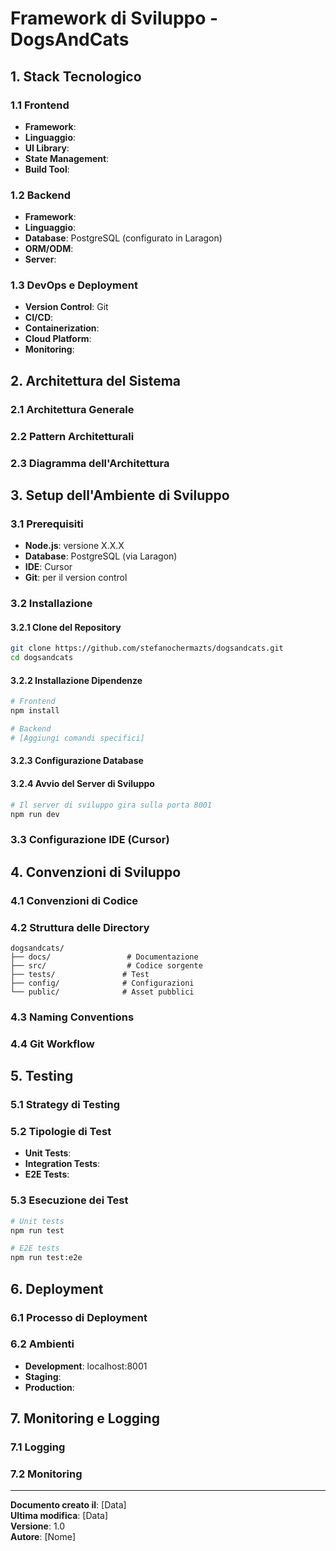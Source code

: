# Framework di Sviluppo - DogsAndCats

## 1. Stack Tecnologico

### 1.1 Frontend
<!-- Descrivi le tecnologie frontend utilizzate -->
- **Framework**: 
- **Linguaggio**: 
- **UI Library**: 
- **State Management**: 
- **Build Tool**: 

### 1.2 Backend
<!-- Descrivi le tecnologie backend utilizzate -->
- **Framework**: 
- **Linguaggio**: 
- **Database**: PostgreSQL (configurato in Laragon)
- **ORM/ODM**: 
- **Server**: 

### 1.3 DevOps e Deployment
<!-- Descrivi gli strumenti DevOps -->
- **Version Control**: Git
- **CI/CD**: 
- **Containerization**: 
- **Cloud Platform**: 
- **Monitoring**: 

## 2. Architettura del Sistema

### 2.1 Architettura Generale
<!-- Descrivi l'architettura generale del sistema -->

### 2.2 Pattern Architetturali
<!-- Descrivi i pattern architetturali utilizzati -->

### 2.3 Diagramma dell'Architettura
<!-- Inserisci qui il diagramma dell'architettura -->

## 3. Setup dell'Ambiente di Sviluppo

### 3.1 Prerequisiti
<!-- Elenca i prerequisiti per lo sviluppo -->
- **Node.js**: versione X.X.X
- **Database**: PostgreSQL (via Laragon)
- **IDE**: Cursor
- **Git**: per il version control

### 3.2 Installazione

#### 3.2.1 Clone del Repository
```bash
git clone https://github.com/stefanochermazts/dogsandcats.git
cd dogsandcats
```

#### 3.2.2 Installazione Dipendenze
```bash
# Frontend
npm install

# Backend
# [Aggiungi comandi specifici]
```

#### 3.2.3 Configurazione Database
<!-- Istruzioni per configurare PostgreSQL in Laragon -->

#### 3.2.4 Avvio del Server di Sviluppo
```bash
# Il server di sviluppo gira sulla porta 8001
npm run dev
```

### 3.3 Configurazione IDE (Cursor)
<!-- Configurazioni specifiche per Cursor -->

## 4. Convenzioni di Sviluppo

### 4.1 Convenzioni di Codice
<!-- Definisci le convenzioni di codice -->

### 4.2 Struttura delle Directory
```
dogsandcats/
├── docs/                 # Documentazione
├── src/                  # Codice sorgente
├── tests/               # Test
├── config/              # Configurazioni
└── public/              # Asset pubblici
```

### 4.3 Naming Conventions
<!-- Definisci le convenzioni di naming -->

### 4.4 Git Workflow
<!-- Descrivi il workflow Git -->

## 5. Testing

### 5.1 Strategy di Testing
<!-- Descrivi la strategia di testing -->

### 5.2 Tipologie di Test
- **Unit Tests**: 
- **Integration Tests**: 
- **E2E Tests**: 

### 5.3 Esecuzione dei Test
```bash
# Unit tests
npm run test

# E2E tests
npm run test:e2e
```

## 6. Deployment

### 6.1 Processo di Deployment
<!-- Descrivi il processo di deployment -->

### 6.2 Ambienti
- **Development**: localhost:8001
- **Staging**: 
- **Production**: 

## 7. Monitoring e Logging

### 7.1 Logging
<!-- Configurazione del logging -->

### 7.2 Monitoring
<!-- Setup del monitoring -->

---

**Documento creato il**: [Data]  
**Ultima modifica**: [Data]  
**Versione**: 1.0  
**Autore**: [Nome] 
